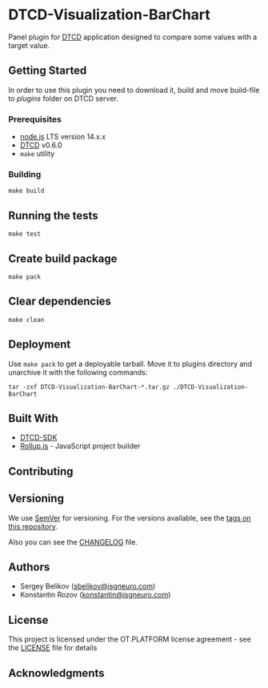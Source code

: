 # DTCD-Visualization-BarChart

Panel plugin for [DTCD](https://github.com/ISGNeuroTeam/DTCD) application designed to compare some values with a target value.

## Getting Started

In order to use this plugin you need to download it, build and move build-file to _plugins_ folder on DTCD server.

### Prerequisites

- [node.js](https://nodejs.org/en/) LTS version 14.x.x
- [DTCD](https://github.com/ISGNeuroTeam/DTCD) v0.6.0
- `make` utility

### Building

```
make build
```

## Running the tests

```
make test
```

## Create build package

```
make pack
```

## Clear dependencies

```
make clean
```

## Deployment

Use `make pack` to get a deployable tarball. Move it to plugins directory and unarchive it with the following commands:

```
tar -zxf DTCD-Visualization-BarChart-*.tar.gz ./DTCD-Visualization-BarChart
```

## Built With

- [DTCD-SDK](https://github.com/ISGNeuroTeam/DTCD-SDK)
- [Rollup.js](https://rollupjs.org/guide/en/) - JavaScript project builder

## Contributing

## Versioning

We use [SemVer](http://semver.org/) for versioning. For the versions available, see the [tags on this repository](https://github.com/ISGNeuroTeam/DTCD-Visualization-BarChart/tags).

Also you can see the [CHANGELOG](CHANGELOG.md) file.

## Authors

- Sergey Belikov (sbelikov@isgneuro.com)
- Konstantin Rozov (konstantin@isgneuro.com)

## License

This project is licensed under the OT.PLATFORM license agreement - see the [LICENSE](LICENSE.md) file for details

## Acknowledgments

